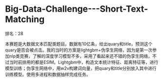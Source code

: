 # Big-Data-Challenge---Short-Text-Matching

排名：28

本赛题是大数据文本匹配类题目。数据有10亿条，给出quary和title，预测这个quary是否会被点击。我的当时的方案是lightgbm+伪孪生网络，因为是第一次参加nlp类竞赛，了解的深度学习模型不多，采用了看起来还不错的伪孪生网络，不过当时前排用的都是ESIM。Lightgbm中，构造文本统计特征、距离特征等，进行模型训练；伪孪生网络中，用w2v构建词向量，把quary和title分别放入其中进行训练模型。使用多进程和数据抽样完成任务。
